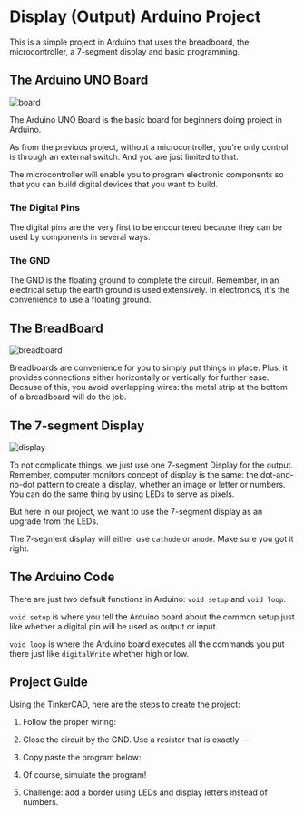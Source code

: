 # Display (Output) Arduino Project

This is a simple project in Arduino that uses 
the breadboard, the microcontroller, 
a 7-segment display and basic programming.

## The Arduino UNO Board

![board](https://raw.githubusercontent.com/xdvrx1/single-display-arduino-project/main/res/src1.png?token=ALHJF4G3P5I36AWVB5IPUGTABY432)

The Arduino UNO Board is the basic board
for beginners doing project in Arduino.

As from the previuos project, without
a microcontroller, you're only control is 
through an external switch. And you
are just limited to that.

The microcontroller will enable you to
program electronic components so that you
can build digital devices that you want
to build.

### The Digital Pins
The digital pins are the very first to be 
encountered because they can be used by
components in several ways.

### The GND
The GND is the floating ground to complete
the circuit. Remember, in an electrical setup
the earth ground is used extensively. In
electronics, it's the convenience to use
a floating ground.

## The BreadBoard
![breadboard](https://raw.githubusercontent.com/xdvrx1/single-display-arduino-project/main/res/src3.png?token=ALHJF4AVU3BI6C6P3HIPWGLABY54K)

Breadboards are convenience for you to
simply put things in place. Plus,
it provides connections either horizontally
or vertically for further ease. Because
of this, you avoid overlapping wires:
the metal strip at the bottom of a breadboard
will do the job.

## The 7-segment Display
![display](https://raw.githubusercontent.com/xdvrx1/single-display-arduino-project/main/res/src2.png?token=ALHJF4AUK36KCLDJMPZEJADABY5LI)

To not complicate things, we just use one 7-segment
Display for the output. Remember, computer monitors 
concept of display is the same: the dot-and-no-dot
pattern to create a display, whether an image
or letter or numbers. You can do the same thing
by using LEDs to serve as pixels.

But here in our project, we want to use the 7-segment
display as an upgrade from the LEDs.

The 7-segment display will either use `cathode` or 
`anode`. Make sure you got it right.

## The Arduino Code
There are just two default functions in Arduino:
`void setup` and `void loop`.

`void setup` is where you tell the Arduino board about
the common setup just like whether a digital pin will
be used as output or input.

`void loop` is where the Arduino board executes
all the commands you put there just like
`digitalWrite` whether high or low.

## Project Guide
Using the TinkerCAD, 
here are the steps to create the project:

1. Follow the proper wiring:

2. Close the circuit by the GND. Use a resistor
that is exactly --- 

3. Copy paste the program below:

4. Of course, simulate the program! 

5. Challenge: add a border using LEDs and 
display letters instead of numbers.

